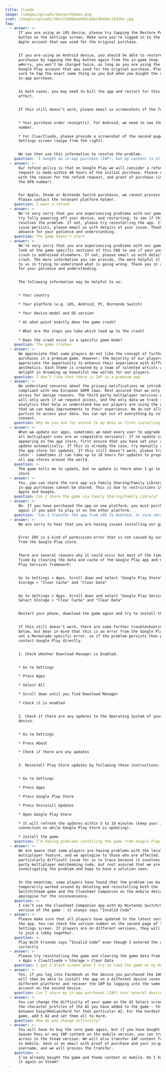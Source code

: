 ```yaml
---
title: Cluedo
image: /images/uploads/bannerthemes.png
icon: /images/uploads/30ce72d49a1e693ce6b1d6eb4c12d36e.jpg
faq:
  - answer: >-
      If you are using an iOS device, please try tapping the Restore Purchases
      button on the Settings screen. Make sure you’re logged in to the same
      Apple account that was used for the original purchase.


      If you are using an Android device, you should be able to restore your
      purchases by tapping the Buy button again from the in-game shop. Don’t
      w#orry, you won’t be charged twice, as long as you are using the same
      Google Play account that was used for the original purchase. Please make
      sure to tap the exact same thing as you did when you bought the original
      in-app purchase. 


      In both cases, you may need to kill the app and restart for this to take
      effect.


      If this still doesn’t work, please email us screenshots of the following:


      * Your purchase order receipt(s). For Android, we need to see the GPA
      number.

      * For Clue/Cluedo, please provide a screenshot of the second page of the
      Settings screen (swipe from the right).


      We can then use this information to resolve the problem.
    question: 'I bought an in-app purchase (IAP), but my content is still locked'
  - answer: >-
      Our refund policy is that on Google Play we will consider a refund if the
      request is made within 48 hours of the initial purchase. Please email us
      with the reason for the refund request, and proof of purchase (including
      the GPA number).


      For Apple, Steam or Nintendo Switch purchases, we cannot process refunds.
      Please contact the relevant platform holder.
    question: I want a refund
  - answer: >-
      We’re very sorry that you are experiencing problems with our game. Please
      try fully powering off your device, and restarting, to see if this
      resolves the problem. If not, please try reinstalling the app. If the
      issue persists, please email us with details of your issue. Thank you in
      advance for your patience and understanding.
    question: The game doesn’t start
  - answer: >-
      We’re very sorry that you are experiencing problems with our game. Please
      look at the game specific sections of this FAQ to see if your particular
      crash is addressed elsewhere. If not, please email us with details of your
      crash. The more information you can provide, the more helpful it will be
      to us in trying to understand what is going wrong. Thank you in advance
      for your patience and understanding.


      The following information may be helpful to us:


      * Your country

      * Your platform (e.g. iOS, Android, PC, Nintendo Switch)

      * Your device model and OS version

      * At what point exactly does the game crash?

      * What are the steps you take which lead up to the crash?

      * Does the crash occur in a specific game mode?
    question: The game crashes
  - answer: >-
      We appreciate that some players do not like the concept of further
      purchases in a premium game. However, the majority of our players
      appreciate the opportunity to enhance their experience with different
      aesthetics. Each theme is created by a team of talented artists who
      delight in dreaming up beautiful new worlds for our players.
    question: I don’t like that there is IAP in a premium app
  - answer: >-
      We understand concerns about the privacy notifications we introduced to be
      compliant with new European GDPR laws. Rest assured that we only request
      access for benign reasons. The third party multiplayer services we use
      will only work if we request access, and the only data we track is for
      analytics that help us understand how our players are using the game, so
      that we can make improvements to their experience. We do not allow third
      parties to access your data. You can opt out of everything by refusing
      consent.
    question: Why do you ask for access to my data on first installing the app?
  - answer: >-
      When we update our apps, sometimes we need every user to upgrade (so that
      all multiplayer uses are on compatible versions). If no update is
      appearing on the app store, first ensure that you have set your apps to
      update automatically. If this is already the case, try manually refreshing
      the app store for updates. If this still doesn’t work, please try again
      later - sometimes it can take up to 24 hours for updates to propagate to
      all app stores around the world.
    question: >-
      The game tells me to update, but no update is there when I go to the app
      store
  - answer: >-
      Yes, you can share the core app via Family Sharing/Family Library, but any
      in-app purchases cannot be shared. This is due to restrictions imposed by
      Apple and Google.
    question: Can I share the game via Family Sharing/Family Library?
  - answer: >-
      No. If you have purchased the app on one platform, you must purchase it
      again if you want to play it on the other platform.
    question: 'Can I transfer the app from iOS to Android, or vice versa?'
  - answer: >-
      We are sorry to hear that you are having issues installing our game.


      Error 505 is a kind of permission error that is not caused by our app but
      from the Google Play store.


      There are several reasons why it could occur but most of the times its
      fixed by clearing the data and cache of the Google Play app and Google
      Play Services framework:


      Go to Settings > Apps. Scroll down and select "Google Play Store". Select
      Storage > "Clear Cache" and "Clear Data"


      Go to Settings > Apps. Scroll down and select "Google Play Services".
      Select Storage > "Clear Cache" and "Clear Data"


      Restart your phone, download the game again and try to install the game.


      If this still doesn’t work, there are some further troubleshooting tips
      below, but bear in mind that this is an error from the Google Play Store,
      not a Marmalade specific error, so if the problem persists then please
      contact Google Play directly.


      1. Check whether Download Manager is Enabled.


      * Go to Settings

      * Press Apps

      * Select All

      * Scroll down until you find Download Manager

      * Check it is enabled


      2. Check if there are any updates to the Operating System of your Android
      device.


      * Go to Settings 

      * Press About

      * Check if there are any updates


      3. Reinstall Play Store updates by following these instructions:


      * Go to Settings

      * Press Apps

      * Press Google Play Store

      * Press Uninstall Updates

      * Open Google Play Store

      * It will refresh the updates within 5 to 10 minutes (keep your internet
      connection on while Google Play Store is updating).

      * Install the game
    question: I’m having problems installing the game from Google Play (Error 505)
  - answer: >-
      We are aware that some players are having problems with the local
      multiplayer feature, and we apologise to those who are affected. This is a
      particularly difficult issue for us to trace because it involves third
      party multiplayer matchmaking code, but rest assured that we are
      investigating the problem and hope to have a solution soon.


      In the meantime, some players have found that the problem can be
      temporarily worked around by deleting and reinstalling both the
      Switch/Steam game and the Cluesheet Companion on the mobile device. We
      apologise for the inconvenience.
    question: >-
      I can’t use the Cluesheet Companion app with my Nintendo Switch/Steam
      version of the game - it always says “Invalid Code”
  - answer: >-
      Please make sure that all players have updated to the latest version of
      the app. You can check the version number on the second page of the
      Settings screen. If players are on different versions, they will be unable
      to join a lobby together.
    question: >-
      Play With Friends says “Invalid Code” even though I entered the code
      correctly
  - answer: >-
      Please try reinstalling the game and clearing the game data from Settings
      > Apps > Clue/Cluedo > Storage > Clear Data
    question: I get a black screen when I try to load the game on my Android device
  - answer: >-
      Yes, if you log into Facebook on the device you purchased the IAP, you
      will then be able to install the app on a different device (even a
      different platform) and recover the IAP by logging into the same Facebook
      account on the second device.
    question: Can I share my in-app purchases (IAP) over several devices?
  - answer: >-
      You can change the difficulty of your game on the AI Select screen. Tap
      the character profiles of the AI you have added to the game - this cycles
      between Easy/Medium/Hard for that particular AI. For the hardest possible
      game, add 5 AI and set them all to Hard.
    question: How do you change difficulty?
  - answer: >-
      You will have to buy the core game again, but if you have bought the
      Season Pass or any IAP content on the mobile version, you can transfer it
      across to the Steam version. We will also transfer IAP content from Steam
      to mobile. Send us an email with proof of purchase and your in-game
      username, and we will process the transfer.
    question: >-
      I’ve already bought the game and theme content on mobile. Do I have to buy
      it again on Steam?
---
```


